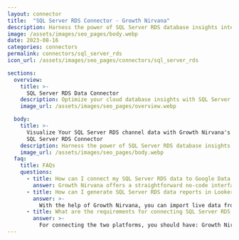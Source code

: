 ```yaml
---
layout: connector
title:  "SQL Server RDS Connector - Growth Nirvana"
description: Harness the power of SQL Server RDS database insights integrated into Looker Studio for strategic data management decisions.
image: /assets/images/seo_pages/body.webp
date: 2023-08-16
categories: connectors
permalink: connectors/sql_server_rds
icon_url: /assets/images/seo_pages/connectors/sql_server_rds

sections:
  overview:
    title: >-
      SQL Server RDS Data Connector
    description: Optimize your cloud database insights with SQL Server RDS integration. Seamlessly merge SQL Server RDS database data with Looker Studio's analytical capabilities, unlocking insights that drive database performance strategies, data optimization, and operational excellence.
    image_url: /assets/images/seo_pages/overview.webp

  body:
    title: >-
      Visualize Your SQL Server RDS channel data with Growth Nirvana's
      SQL Server RDS Connector
    description: Harness the power of SQL Server RDS database insights integrated into Looker Studio for strategic data management decisions.
    image_url: /assets/images/seo_pages/body.webp
  faq:
    title: FAQs
    questions:
      - title: How can I connect my SQL Server RDS data to Google Data Studio/Looker Studio?
        answer: Growth Nirvana offers a straightforward no-code interface to connect to SQL Server RDS data sources.
      - title: How can I generate SQL Server RDS data reports in Looker Studio?
        answer: >-
          With the help of Growth Nirvana, you can import live data from SQL Server RDS into Looker Studio. These data can be viewed in charts, tables, and dashboards to generate branded reports that can be shared instantly.
      - title: What are the requirements for connecting SQL Server RDS and Looker Studio?
        answer: >-
          For connecting the two platforms, you should have: Growth Nirvana Account and SQL Server RDS Ads Account
---
```

